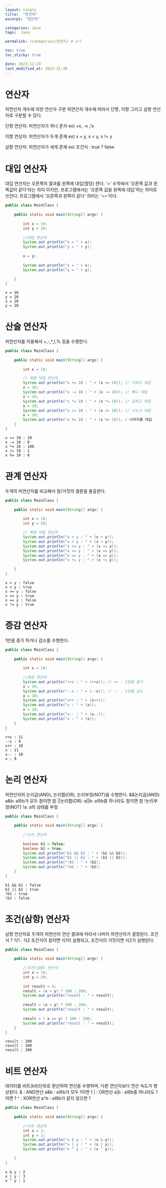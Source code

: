 ```yaml
---
layout: single
title:  "연산자"
excerpt: "연산자"

categories: Java
tags:  Java

permalink: /categories/연산자/ # url

toc: true
toc_sticky: true

date: 2023-12-29
last_modified_at: 2023-12-30
---
```


# 연산자
피연산자 개수에 의한 연산자 구분 피연산자 개수에 따라서 단항, 이항 그리고 삼항 연산자로 구분할 수 있다.

단항 연산자: 피연산자가 하나 존자 ex) +x, -x ,!x

이항 연상자: 피연산자가 두개 존재 ex) x = y, x < y, x != y

삼항 연산자: 피연산자가 세게 존재 ex) 조건식 : true ? false

# 대입 연산자
대입 연산자는 오른쪽의 결과를 왼쪽에 대입(할당) 한다. '=' 수학에서 '오른쪽 값과 왼쪽값이 같다'라는 의미 이지만, 프로그램에서는 '오른쪽 값을 왼쪽에 대입'하는 의미로 쓰인다.
프로그램에서 '오른쪽과 왼쪽이 같다' 의미는 '=='이다.

```java
public class MainClass {
	
	public static void main(String[] args) {
	
		int x = 10;
		int y = 20;
		
		//대입 연산자
		System.out.println("x = " + x);
		System.out.println("y = " + y);
		
		x = y;
		
		System.out.println("x = " + x);
		System.out.println("y = " + y);
		
	}
}
```
    x = 10
    y = 20
    x = 20
    y = 20

# 산술 연산자
피연산자를 이용해서 +,-,*,/,% 등을 수행한다.

```java
public class MainClass {
	
	public static void main(String[] args) {
	
		int x = 10;

		// 복합 대입 연산자
		System.out.println("x += 10 : " + (x += 10)); // 더하고 대입
		x = 10;
		System.out.println("x -= 10 : " + (x -= 10)); // 빼고 대입
		x = 10;
		System.out.println("x *= 10 : " + (x *= 10)); // 곱하고 대입  
		x = 10;
		System.out.println("x /= 10 : " + (x /= 10)); // 나누고 대입
		x = 10;
		System.out.println("x %= 10 : " + (x %= 10)); / 나머지를 대입
	}
}
```
    x += 10 : 20
    x -= 10 : 0
    x *= 10 : 100
    x /= 10 : 1
    x %= 10 : 0

# 관계 연산자
두개의 피연산자를 비교해서 참/거짓의 결론을 돌출한다.

```java
public class MainClass {
	
	public static void main(String[] args) {
	
		int x = 10;
		int y = 20;

		// 복합 대입 연산자
		System.out.println("x > y : " + (x > y));		
		System.out.println("x < y : " + (x < y));		
		System.out.println("x >= y : " + (x >= y));
		System.out.println("x <= y : " + (x <= y));
		System.out.println("x == y : " + (x == y));
		System.out.println("x != y : " + (x != y));
		
	}
}
```
    x > y : false
    x < y : true
    x >= y : false
    x <= y : true
    x == y : false
    x != y : true

# 증감 연산자
1만큼 증가 하거나 감소를 수행한다.

```java
public class MainClass {
	
	public static void main(String[] args) {
	
		int x = 10;
	
		//증감 연산자
		System.out.println("++x : " + (++x)); // ++ : 1만큼 증가
		x = 10;
		System.out.println("--x : " + (--x)); // -- : 1만큼 감소
		x = 10;
		System.out.println("x++ : " + (x++));
		System.out.println("x : " + (x));
		x = 10;
		System.out.println("x-- : " + (x--));
		System.out.println("x : " + (x));
	}
}
```
    ++x : 11
    --x : 9
    x++ : 10
    x : 11
    x-- : 10
    x : 9

# 논리 연산자
피연산자의 논리곱(AND), 논리합(OR), 논리부정(NOT)을 수행한다.
&&논리곱(AND): a&b: a와b가 모두 참이면 참
||논리합(OR): a||b: a와b중 하나라도 참이면 참
!논리부정(NOT) !a:  a의 상태를 부정

```java
public class MainClass {
	
	public static void main(String[] args) {
	
		//논리 연산자
		
		boolean b1 = false;
		boolean b2 = true;
		System.out.println("b1 && b2 : " + (b1 && b2));
		System.out.println("b1 || b2 : " + (b1 || b2));
		System.out.println("!b1 : " + !b1);
		System.out.println("!b2 : " + !b2);
	}
}
```
    b1 && b2 : false
    b1 || b2 : true
    !b1 : true
    !b2 : false

# 조건(삼항) 연산자
삼항 연산자로 두개의 피연산자 연산 결과에 따라서 나머지 피연산자가 결정된다.
조건식 ? 식1 : 식2
조건식이 참이면 식1이 실행되고,
조건식이 거짓이면 식2가 실행된다.

```java
public class MainClass {
	
	public static void main(String[] args) {
	
		//조건(삼항) 연산자
		int x = 10;
		int y = 20;
		
		int result = 0;
		result = (x > y) ? 100 : 200;
		System.out.println("result : " + result);
		
		result = (x < y) ? 100 : 200;
		System.out.println("result : " + result);
		
		result = ( x == y) ? 100 : 200;
		System.out.println("result : " + result);
	}
}
```
    result : 200
    result : 100
    result : 200

# 비트 연산자
데이터를 비트(bit)단위로 환산하여 연산을 수행하며, 다른 연산자보다 연산 속도가 향상된다.
& : AND연산 a&b : a와b가 모두 1이면 1
| : OR연산 a|b : a와b중 하나라도 1이면 1
^ : XOR연산 a^b : a와b가 같지 않으면 1

```java
public class MainClass {
	
	public static void main(String[] args) {
	
		//비트 연산자
		int x = 2;
		int y = 3;
		System.out.println("x & y : " + (x & y));
		System.out.println("x | y : " + (x | y));
		System.out.println("x ^ y : " + (x ^ y));
		
	}
}
```
    x & y : 2
    x | y : 3
    x ^ y : 1

